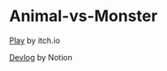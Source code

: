 # Animal-vs-Monster

[Play](https://orewachuuni.itch.io/animal-vs-monster) by itch.io

[Devlog](https://chalk-wedge-e02.notion.site/TD-44f8d5b440204b3894eb94574e4dbc2d) by Notion
